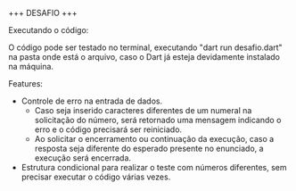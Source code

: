 +++ DESAFIO +++

Executando o código:

O código pode ser testado no terminal, executando "dart run desafio.dart" na pasta onde está o arquivo, caso o Dart já esteja devidamente instalado na máquina. 

Features:

* Controle de erro na entrada de dados.
  - Caso seja inserido caracteres diferentes de um numeral na solicitação do número, será retornado uma mensagem indicando o erro e o código precisará ser reiniciado.
  - Ao solicitar o encerramento ou continuação da execução, caso a resposta seja diferente do esperado presente no enunciado, a execução será encerrada. 
* Estrutura condicional para realizar o teste com números diferentes, sem precisar executar o código várias vezes.